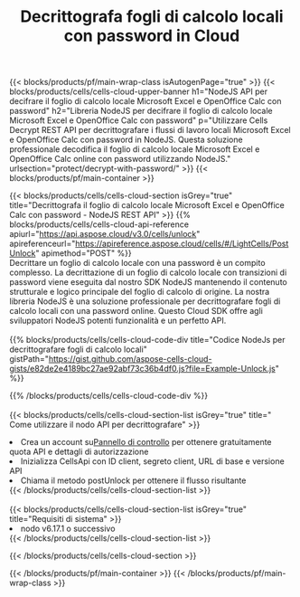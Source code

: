 ﻿---
title:  Decrittografa fogli di calcolo locali con password in Cloud
description: API cloud e SDK per Microsoft Excel e sblocco di OpenOffice Calc. Fogli di calcolo decrittografati dal Cells Cloud API. L'SDK supporta tipi di linguaggi di sviluppo. Includono Android, C#, Go, Java, NodeJS, Perl, PHP, Python, Ruby e swift.
url: /it/nodejs/protect/decrypt-with-password/
---
{{< blocks/products/pf/main-wrap-class isAutogenPage="true" >}}
{{< blocks/products/cells/cells-cloud-upper-banner h1="NodeJS API per decifrare il foglio di calcolo locale Microsoft Excel e OpenOffice Calc con password" h2="Libreria NodeJS per decifrare il foglio di calcolo locale Microsoft Excel e OpenOffice Calc con password" p="Utilizzare Cells Decrypt REST API per decrittografare i flussi di lavoro locali Microsoft Excel e OpenOffice Calc con password in NodeJS. Questa soluzione professionale decodifica il foglio di calcolo locale Microsoft Excel e OpenOffice Calc online con password utilizzando NodeJS." urlsection="protect/decrypt-with-password/" >}}
{{< blocks/products/pf/main-container >}}

{{< blocks/products/cells/cells-cloud-section isGrey="true" title="Decrittografa il foglio di calcolo locale Microsoft Excel e OpenOffice Calc con password - NodeJS REST API" >}}
{{% blocks/products/cells/cells-cloud-api-reference apiurl="https://api.aspose.cloud/v3.0/cells/unlock" apireferenceurl="https://apireference.aspose.cloud/cells/#/LightCells/PostUnlock" apimethod="POST" %}}
<br/>
Decrittare un foglio di calcolo locale con una password è un compito complesso. La decrittazione di un foglio di calcolo locale con transizioni di password viene eseguita dal nostro SDK NodeJS mantenendo il contenuto strutturale e logico principale del foglio di calcolo di origine. La nostra libreria NodeJS è una soluzione professionale per decrittografare fogli di calcolo locali con una password online. Questo Cloud SDK offre agli sviluppatori NodeJS potenti funzionalità e un perfetto API.
<br/>
<br/>
{{% blocks/products/cells/cells-cloud-code-div title="Codice NodeJs per decrittografare fogli di calcolo locali" gistPath="https://gist.github.com/aspose-cells-cloud-gists/e82de2e4189bc27ae92abf73c36b4df0.js?file=Example-Unlock.js" %}}
  
{{% /blocks/products/cells/cells-cloud-code-div %}}
<br/>
<br/>
{{< blocks/products/cells/cells-cloud-section-list isGrey="true" title=" Come utilizzare il nodo API per decrittografare" >}}
<li> Crea un account su<a href="https://dashboard.aspose.cloud/">Pannello di controllo</a> per ottenere gratuitamente quota API e dettagli di autorizzazione</li>
<li>Inizializza CellsApi con ID client, segreto client, URL di base e versione API</li>
<li>Chiama il metodo postUnlock per ottenere il flusso risultante</li>
{{< /blocks/products/cells/cells-cloud-section-list >}}
<br/>
<br/>
{{< blocks/products/cells/cells-cloud-section-list isGrey="true" title="Requisiti di sistema" >}}
<li>nodo v6.17.1 o successivo</li>
{{< /blocks/products/cells/cells-cloud-section-list >}}

{{< /blocks/products/cells/cells-cloud-section >}}

{{< /blocks/products/pf/main-container >}}
{{< /blocks/products/pf/main-wrap-class >}}
